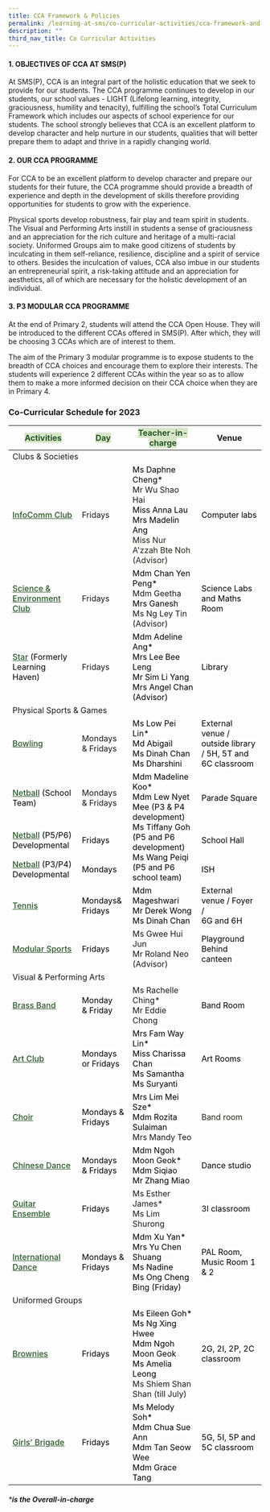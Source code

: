 ```yaml
---
title: CCA Framework & Policies
permalink: /learning-at-sms/co-curricular-activities/cca-framework-and-policies/
description: ""
third_nav_title: Co Curricular Activities
---
```

#### **1. OBJECTIVES OF CCA AT SMS(P)**

  

At SMS(P), CCA is an integral part of the holistic education that we seek to provide for our students. The CCA programme continues to develop in our students, our school values - LIGHT (Lifelong learning, integrity, graciousness, humility and tenacity), fulfilling the school’s Total Curriculum Framework which includes our aspects of school experience for our students. The school strongly believes that CCA is an excellent platform to develop character and help nurture in our students, qualities that will better prepare them to adapt and thrive in a rapidly changing world.

  

#### **2. OUR CCA PROGRAMME**

  

For CCA to be an excellent platform to develop character and prepare our students for their future, the CCA programme should provide a breadth of experience and depth in the development of skills therefore providing opportunities for students to grow with the experience.

  

Physical sports develop robustness, fair play and team spirit in students. The Visual and Performing Arts instill in students a sense of graciousness and an appreciation for the rich culture and heritage of a multi-racial society. Uniformed Groups aim to make good citizens of students by inculcating in them self-reliance, resilience, discipline and a spirit of service to others. Besides the inculcation of values, CCA also imbue in our students an entrepreneurial spirit, a risk-taking attitude and an appreciation for aesthetics, all of which are necessary for the holistic development of an individual.

  

#### **3\. P3 MODULAR CCA PROGRAMME**

  

At the end of Primary 2, students will attend the CCA Open House. They will be introduced to the different CCAs offered in SMS(P). After which, they will be choosing 3 CCAs which are of interest to them.

  

The aim of the Primary 3 modular programme is to expose students to the breadth of CCA choices and encourage them to explore their interests. The students will experience 2 different CCAs within the year so as to allow them to make a more informed decision on their CCA choice when they are in Primary 4.

### Co-Curricular Schedule for 2023

<style type="text/rolandcss">
.tg  {border-collapse:collapse;border-spacing:0;}
.tg td{border-color:black;border-style:solid;border-width:1px;font-family:Arial, sans-serif;font-size:14px;
  overflow:hidden;padding:10px 5px;word-break:normal;}
.tg th{border-color:black;border-style:solid;border-width:1px;font-family:Arial, sans-serif;font-size:14px;
  font-weight:normal;overflow:hidden;padding:10px 5px;word-break:normal;}
.tg .tg-pk3b{background-color:#FBFFFA;color:#222;text-align:center;vertical-align:top}
.tg .tg-bzhr{background-color:#D6E6C7;color:#2A5629;font-weight:bold;text-align:left;vertical-align:middle}
.tg .tg-9z0x{background-color:#D6E6C7;color:#2A5629;font-weight:bold;text-align:left;vertical-align:top}
.tg .tg-dgl5{background-color:#FFF;font-weight:bold;text-align:left;vertical-align:top}
.tg .tg-zr06{background-color:#FFF;text-align:left;vertical-align:middle}
.tg .tg-7fhq{background-color:#FFF;color:#2A5629;font-weight:bold;text-align:left;text-decoration:underline;vertical-align:top}
.tg .tg-ktyi{background-color:#FFF;text-align:left;vertical-align:top}
.tg .tg-7yig{background-color:#FFF;text-align:center;vertical-align:top}
.tg .tg-f4yw{background-color:#FFF;text-align:center;vertical-align:middle}
</style>
<table class="tg">
<thead>
  <tr>
    <th class="tg-bzhr"><span style="font-weight:bold;color:#2A5629;background-color:#D6E6C7">Activities</span></th>
    <th class="tg-bzhr"><span style="font-weight:bold;color:#2A5629;background-color:#D6E6C7">Day</span></th>
    <th class="tg-bzhr"><span style="font-weight:bold;color:#2A5629;background-color:#D6E6C7">Teacher-in-charge</span></th>
    <th class="tg-9z0x">Venue </th>
  </tr>
</thead>
<tbody>
  <tr>
    <td class="tg-dgl5" colspan="3">Clubs &amp; Societies</td>
    <td class="tg-zr06"><span style="color:#000;background-color:#FFF"> </span></td>
  </tr>
  <tr>
    <td class="tg-7fhq"><a href="https://stmargaretspri.moe.edu.sg/learning-at-smps/co-curricular-activities/clubs-and-societies/infocomm-club"><span style="font-weight:500;text-decoration:underline;color:#2A5629">InfoComm Club</span></a></td>
    <td class="tg-ktyi">Fridays <span style="color:#000;background-color:#FFF"> </span></td>
    <td class="tg-ktyi"><span style="font-weight:400;color:#000">Ms Daphne Cheng*</span><br><span style="background-color:initial">Mr Wu Shao Hai</span><br><span style="font-weight:400;color:#000">Miss Anna Lau</span><br><span style="font-weight:400;color:#000">Mrs Madelin Ang</span><br><span style="color:#222;background-color:#FBFFFA">Miss Nur A'zzah Bte Noh (Advisor) </span><br></td>
    <td class="tg-zr06"><span style="color:#000;background-color:#FFF">Computer labs </span></td>
  </tr>
  <tr>
    <td class="tg-7fhq"><a href="https://stmargaretspri.moe.edu.sg/learning-at-smps/co-curricular-activities/clubs-and-societies/science-n-environment-club"><span style="font-weight:500;text-decoration:underline;color:#2A5629">Science &amp; Environment Club</span></a></td>
    <td class="tg-ktyi">Fridays <span style="color:#000;background-color:#FFF"> </span></td>
    <td class="tg-ktyi"><span style="font-weight:400;color:#000">Mdm Chan Yen Peng*</span><br><span style="background-color:initial">Mdm Geetha</span><br><span style="font-weight:400;color:#000">Mrs Ganesh</span><br><span style="background-color:initial">Ms Ng Ley Tin (Advisor)</span></td>
    <td class="tg-zr06"><span style="color:#000;background-color:#FFF">Science Labs and Maths Room</span></td>
  </tr>
  <tr>
    <td class="tg-7fhq"><a href="https://stmargaretspri.moe.edu.sg/learning-at-smps/co-curricular-activities/clubs-and-societies/star"><span style="font-weight:500;text-decoration:underline;color:#2A5629">Star</span></a><span style="color:#000;background-color:#FFF"> (Formerly Learning Haven)</span></td>
    <td class="tg-ktyi">Fridays</td>
    <td class="tg-ktyi"><span style="font-weight:400;color:#000">Mdm Adeline Ang*</span><br><span style="font-weight:400;color:#000">Mrs Lee Bee Leng</span><br><span style="font-weight:400;color:#000">Mr Sim Li Yang</span><br><span style="font-weight:400;color:#000">Mrs Angel Chan (Advisor)</span></td>
    <td class="tg-zr06"><span style="color:#000;background-color:#FFF">Library</span></td>
  </tr>
  <tr>
    <td class="tg-dgl5" colspan="3">Physical  Sports &amp;  <span style="background-color:initial">Games</span></td>
    <td class="tg-zr06"><span style="color:#000;background-color:#FFF"> </span></td>
  </tr>
  <tr>
    <td class="tg-7fhq"><a href="https://stmargaretspri.moe.edu.sg/learning-at-smps/co-curricular-activities/sports-and-games/bowling"><span style="font-weight:500;text-decoration:underline;color:#2A5629">Bowling</span></a></td>
    <td class="tg-7yig"><span style="background-color:initial">Mondays </span><br><span style="background-color:initial">&amp; Fridays</span></td>
    <td class="tg-zr06"><span style="color:#000;background-color:#FFF">Ms Low Pei Lin*</span><br><span style="color:#000;background-color:#FFF">Md Abigail</span><br><span style="color:#000;background-color:#FFF">Ms Dinah Chan</span><br><span style="color:#000;background-color:#FFF">Ms Dharshini</span><br></td>
    <td class="tg-zr06"><span style="color:#000;background-color:#FFF">External venue / outside library / 5H, 5T and 6C classroom</span><br></td>
  </tr>
  <tr>
    <td class="tg-7fhq"><a href="https://stmargaretspri.moe.edu.sg/learning-at-smps/co-curricular-activities/sports-and-games/netball"><span style="font-weight:500;text-decoration:underline;color:#2A5629">Netball</span></a><span style="color:#000;background-color:#FFF"> (School Team)</span></td>
    <td class="tg-dgl5"><br><span style="background-color:initial">Mondays </span><br><span style="background-color:initial">&amp; Fridays</span><br><br></td>
    <td class="tg-ktyi" rowspan="3"><span style="font-weight:400;color:#000">Mdm Madeline Koo*</span><br><span style="font-weight:400;color:#000">Mdm Lew Nyet Mee (P3 &amp; P4 development)</span><br><span style="font-weight:400;color:#000">Ms Tiffany Goh (P5 and P6 development)</span><br><span style="font-weight:400;color:#000">Ms Wang Peiqi (P5 and P6 school team)</span></td>
    <td class="tg-zr06"><span style="color:#000;background-color:#FFF">Parade Square</span></td>
  </tr>
  <tr>
    <td class="tg-7fhq"><a href="https://stmargaretspri.moe.edu.sg/learning-at-smps/co-curricular-activities/sports-and-games/netball"><span style="font-weight:500;text-decoration:underline;color:#2A5629">Netball</span></a><span style="color:#000;background-color:#FFF"> (P5/P6) Developmental</span></td>
    <td class="tg-f4yw"><span style="color:#000;background-color:#FFF"> Fridays</span></td>
    <td class="tg-zr06"><span style="color:#000;background-color:#FFF">School Hall </span></td>
  </tr>
  <tr>
    <td class="tg-7fhq"><a href="https://stmargaretspri.moe.edu.sg/learning-at-smps/co-curricular-activities/sports-and-games/netball"><span style="font-weight:500;text-decoration:underline;color:#2A5629">Netball</span></a><span style="color:#000;background-color:#FFF"> (P3/P4) Developmental</span></td>
    <td class="tg-f4yw"><span style="color:#000;background-color:#FFF"> Mondays</span></td>
    <td class="tg-zr06"><span style="color:#000;background-color:#FFF">ISH </span></td>
  </tr>
  <tr>
    <td class="tg-7fhq"><a href="https://stmargaretspri.moe.edu.sg/learning-at-smps/co-curricular-activities/sports-and-games/tennis"><span style="font-weight:500;text-decoration:underline;color:#2A5629">Tennis</span></a></td>
    <td class="tg-7yig"><span style="font-weight:400;color:#000">Mondays&amp; Fridays</span></td>
    <td class="tg-ktyi"><span style="font-weight:400;color:#000">Mdm Mageshwari</span><br><span style="font-weight:400;color:#000">Mr Derek Wong<br>Ms Dinah Chan</span></td>
    <td class="tg-zr06"><span style="color:#000;background-color:#FFF">External venue / Foyer /</span><br><span style="color:#000;background-color:#FFF">6G and 6H</span></td>
  </tr>
  <tr>
    <td class="tg-7fhq"><a href="https://stmargaretspri.moe.edu.sg/learning-at-smps/co-curricular-activities/sports-and-games/modular-sports"><span style="font-weight:500;text-decoration:underline;color:#2A5629">Modular Sports</span></a></td>
    <td class="tg-f4yw"><span style="color:#000;background-color:#FFF">Fridays </span></td>
    <td class="tg-ktyi">Ms Gwee Hui Jun<br><span style="background-color:initial">Mr Roland Neo (Advisor)</span></td>
    <td class="tg-zr06"><span style="color:#000;background-color:#FFF">Playground Behind canteen </span></td>
  </tr>
  <tr>
    <td class="tg-dgl5" colspan="3">Visual &amp; Performing Arts   <span style="color:#000;background-color:#FFF">     </span></td>
    <td class="tg-zr06"><span style="color:#000;background-color:#FFF"> </span></td>
  </tr>
  <tr>
    <td class="tg-7fhq"><a href="https://stmargaretspri.moe.edu.sg/learning-at-smps/co-curricular-activities/performing-arts/brass-band"><span style="font-weight:500;text-decoration:underline;color:#2A5629;background-color:transparent">Brass Band</span></a></td>
    <td class="tg-f4yw"><span style="color:#000;background-color:#FFF">Monday</span><br><span style="color:#000;background-color:#FFF">&amp; Friday</span></td>
    <td class="tg-ktyi">Ms Rachelle Ching*<br>Mr Eddie Chong</td>
    <td class="tg-zr06"><span style="color:#000;background-color:#FFF">Band Room </span></td>
  </tr>
  <tr>
    <td class="tg-7fhq"><a href="https://stmargaretspri.moe.edu.sg/learning-at-smps/co-curricular-activities/clubs-and-societies/art-club"><span style="font-weight:500;text-decoration:underline;color:#2A5629">Art Club</span></a></td>
    <td class="tg-f4yw"><span style="color:#000;background-color:#FFF">Mondays or Fridays</span></td>
    <td class="tg-zr06"><span style="color:#000;background-color:#FFF">Mrs Fam Way Lin*</span><br><span style="color:#000;background-color:#FFF">Miss Charissa Chan</span><br><span style="color:#000;background-color:#FFF">Ms Samantha</span><br><span style="color:#000;background-color:#FFF">Ms Suryanti</span></td>
    <td class="tg-zr06"><span style="color:#000;background-color:#FFF">Art Rooms</span></td>
  </tr>
  <tr>
    <td class="tg-7fhq"><a href="https://stmargaretspri.moe.edu.sg/learning-at-smps/co-curricular-activities/performing-arts/choir"><span style="font-weight:500;text-decoration:underline;color:#2A5629">Choir</span></a></td>
    <td class="tg-f4yw"><span style="color:#000;background-color:#FFF">Mondays &amp; Fridays</span></td>
    <td class="tg-ktyi"><span style="font-weight:400;color:#000">Mrs Lim Mei Sze*</span><br><span style="font-weight:400;color:#000">Mdm Rozita Sulaiman </span><br><span style="background-color:transparent">Mrs Mandy Teo</span><br></td>
    <td class="tg-pk3b"><span style="color:#222;background-color:#FBFFFA">Band room</span><br></td>
  </tr>
  <tr>
    <td class="tg-7fhq"><a href="https://stmargaretspri.moe.edu.sg/learning-at-smps/co-curricular-activities/performing-arts/chinese-dance"><span style="font-weight:500;text-decoration:underline;color:#2A5629">Chinese Dance</span></a></td>
    <td class="tg-f4yw"><span style="color:#000;background-color:#FFF">Mondays</span><br><span style="color:#000;background-color:#FFF">&amp; Fridays  </span></td>
    <td class="tg-zr06"><span style="color:#000;background-color:#FFF">Mdm Ngoh Moon Geok*</span><br><span style="color:#000;background-color:#FFF">Mdm Siqiao</span><br><span style="color:#000;background-color:#FFF">Mr Zhang Miao</span></td>
    <td class="tg-zr06"><span style="color:#000;background-color:#FFF">Dance studio  </span></td>
  </tr>
  <tr>
    <td class="tg-7fhq"><a href="https://stmargaretspri.moe.edu.sg/learning-at-smps/co-curricular-activities/performing-arts/guitar-ensemble"><span style="font-weight:500;text-decoration:underline;color:#2A5629">Guitar Ensemble</span></a><span style="color:#000;background-color:#FFF"> </span></td>
    <td class="tg-f4yw"><span style="color:#000;background-color:#FFF">Fridays </span></td>
    <td class="tg-ktyi"><span style="background-color:initial">Ms Esther James*</span><br><span style="background-color:initial">Ms Lim Shurong</span></td>
    <td class="tg-zr06"><span style="color:#000;background-color:#FFF">3I classroom </span></td>
  </tr>
  <tr>
    <td class="tg-7fhq"><a href="https://stmargaretspri.moe.edu.sg/learning-at-smps/co-curricular-activities/performing-arts/international-dance"><span style="font-weight:500;text-decoration:underline;color:#2A5629">International Dance</span></a></td>
    <td class="tg-f4yw"><span style="color:#000;background-color:#FFF">Mondays  &amp; Fridays</span></td>
    <td class="tg-zr06"><span style="color:#000;background-color:#FFF">Mdm Xu Yan* </span><br><span style="color:#000;background-color:#FFF">Mrs Yu Chen Shuang</span><br><span style="color:#000;background-color:#FFF">Ms Nadine</span><br><span style="color:#000;background-color:#FFF">Ms Ong Cheng Bing (Friday)</span></td>
    <td class="tg-zr06"><span style="color:#000;background-color:#FFF">PAL Room, Music Room 1</span><br><span style="color:#000;background-color:#FFF">&amp; 2  </span></td>
  </tr>
  <tr>
    <td class="tg-dgl5" colspan="3">Uniformed Groups <span style="color:#000;background-color:#FFF">     </span></td>
    <td class="tg-zr06"><span style="color:#000;background-color:#FFF"> </span></td>
  </tr>
  <tr>
    <td class="tg-7fhq"><a href="https://stmargaretspri.moe.edu.sg/learning-at-smps/co-curricular-activities/uniformed-groups/brownies"><span style="font-weight:500;text-decoration:underline;color:#2A5629">Brownies</span></a></td>
    <td class="tg-f4yw"><span style="color:#000;background-color:#FFF">Fridays</span></td>
    <td class="tg-ktyi"><span style="font-weight:400;color:#000">Ms Eileen Goh*</span><br><span style="font-weight:400;color:#000">Ms Ng Xing Hwee </span><br><span style="font-weight:400;color:#000">Mdm Ngoh Moon Geok</span><br><span style="font-weight:400;color:#000">Ms Amelia Leong</span><br>Ms Shiem Shan Shan (till July)</td>
    <td class="tg-zr06"><span style="color:#000;background-color:#FFF"> 2G, 2I, 2P, 2C classroom</span></td>
  </tr>
  <tr>
    <td class="tg-7fhq"><a href="https://stmargaretspri.moe.edu.sg/learning-at-smps/co-curricular-activities/uniformed-groups/girls-brigade"><span style="font-weight:500;text-decoration:underline;color:#2A5629">Girls' Brigade</span></a><span style="color:#000;background-color:#FFF"> </span></td>
    <td class="tg-f4yw"><span style="color:#000;background-color:#FFF">Fridays</span></td>
    <td class="tg-zr06"><span style="color:#000;background-color:#FFF">Ms Melody Soh*</span><br><span style="color:#000;background-color:#FFF">Mdm Chua Sue Ann</span><br><span style="color:#000;background-color:#FFF">Mdm Tan Seow Wee</span><br><span style="color:#000;background-color:#FFF">Mdm Grace Tang</span><br></td>
    <td class="tg-zr06"><span style="color:#000;background-color:#FFF">5G, 5I, 5P and 5C classroom</span></td>
  </tr>
</tbody>
</table>


###### ****is the Overall-in-charge***